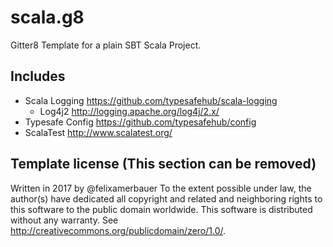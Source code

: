 # scala.g8
Gitter8 Template for a plain SBT Scala Project.

## Includes
* Scala Logging https://github.com/typesafehub/scala-logging
    - Log4j2 http://logging.apache.org/log4j/2.x/
* Typesafe Config https://github.com/typesafehub/config
* ScalaTest http://www.scalatest.org/

## Template license (This section can be removed)
Written in 2017 by @felixamerbauer
To the extent possible under law, the author(s) have dedicated all copyright and related and neighboring rights to this software to the public domain worldwide. This software is distributed without any warranty.
See <http://creativecommons.org/publicdomain/zero/1.0/>.
